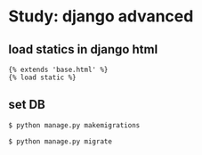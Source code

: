 # Study: django advanced

## load statics in django html

```django
{% extends 'base.html' %}
{% load static %}
```

## set DB

```bash
$ python manage.py makemigrations

$ python manage.py migrate
```
